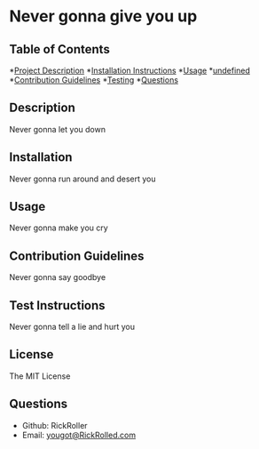 # Never gonna give you up

  ## Table of Contents
  *[Project Description](#description)
  *[Installation Instructions](#installation)
  *[Usage](#useage)
  *[undefined](#License)
  *[Contribution Guidelines](#contributing)
  *[Testing](#tests)
  *[Questions](#questions)

  ## Description
  Never gonna let you down
  ## Installation
  Never gonna run around and desert you
  ## Usage
  Never gonna make you cry
  ## Contribution Guidelines
  Never gonna say goodbye
  ## Test Instructions
  Never gonna tell a lie and hurt you
  ## License 
  The MIT License
  ## Questions
  - Github: RickRoller
  - Email: yougot@RickRolled.com
  
